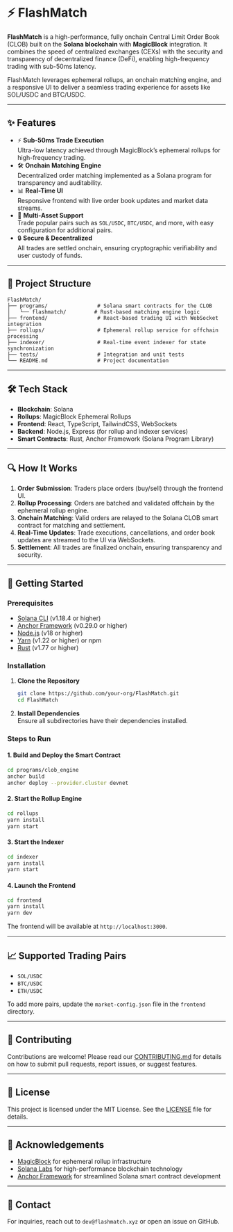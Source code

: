 # ⚡ FlashMatch

**FlashMatch** is a high-performance, fully onchain Central Limit Order Book (CLOB) built on the **Solana blockchain** with **MagicBlock** integration. It combines the speed of centralized exchanges (CEXs) with the security and transparency of decentralized finance (DeFi), enabling high-frequency trading with sub-50ms latency.

FlashMatch leverages ephemeral rollups, an onchain matching engine, and a responsive UI to deliver a seamless trading experience for assets like SOL/USDC and BTC/USDC.

---

## ✨ Features

- ⚡ **Sub-50ms Trade Execution**  
  Ultra-low latency achieved through MagicBlock’s ephemeral rollups for high-frequency trading.  
- 🛠️ **Onchain Matching Engine**  
  Decentralized order matching implemented as a Solana program for transparency and auditability.  
- 📊 **Real-Time UI**  
  Responsive frontend with live order book updates and market data streams.  
- 💱 **Multi-Asset Support**  
  Trade popular pairs such as `SOL/USDC`, `BTC/USDC`, and more, with easy configuration for additional pairs.  
- 🔒 **Secure & Decentralized**  
  All trades are settled onchain, ensuring cryptographic verifiability and user custody of funds.

---

## 📂 Project Structure

```
FlashMatch/
├── programs/                # Solana smart contracts for the CLOB
│   └── flashmatch/         # Rust-based matching engine logic
├── frontend/                # React-based trading UI with WebSocket integration
├── rollups/                 # Ephemeral rollup service for offchain processing
├── indexer/                 # Real-time event indexer for state synchronization
├── tests/                   # Integration and unit tests
└── README.md                # Project documentation
```

---

## 🛠️ Tech Stack

- **Blockchain**: Solana  
- **Rollups**: MagicBlock Ephemeral Rollups  
- **Frontend**: React, TypeScript, TailwindCSS, WebSockets  
- **Backend**: Node.js, Express (for rollup and indexer services)  
- **Smart Contracts**: Rust, Anchor Framework (Solana Program Library)  

---

## 🔍 How It Works

1. **Order Submission**: Traders place orders (buy/sell) through the frontend UI.  
2. **Rollup Processing**: Orders are batched and validated offchain by the ephemeral rollup engine.  
3. **Onchain Matching**: Valid orders are relayed to the Solana CLOB smart contract for matching and settlement.  
4. **Real-Time Updates**: Trade executions, cancellations, and order book updates are streamed to the UI via WebSockets.  
5. **Settlement**: All trades are finalized onchain, ensuring transparency and security.

---

## 🚀 Getting Started

### Prerequisites

- [Solana CLI](https://docs.solana.com/cli/install-solana-cli-tools) (v1.18.4 or higher)  
- [Anchor Framework](https://www.anchor-lang.com/docs/installation) (v0.29.0 or higher)  
- [Node.js](https://nodejs.org/) (v18 or higher)  
- [Yarn](https://yarnpkg.com/) (v1.22 or higher) or npm  
- [Rust](https://www.rust-lang.org/tools/install) (v1.77 or higher)  

### Installation

1. **Clone the Repository**  
   ```bash
   git clone https://github.com/your-org/FlashMatch.git
   cd FlashMatch
   ```

2. **Install Dependencies**  
   Ensure all subdirectories have their dependencies installed.

### Steps to Run

#### 1. Build and Deploy the Smart Contract
```bash
cd programs/clob_engine
anchor build
anchor deploy --provider.cluster devnet
```

#### 2. Start the Rollup Engine
```bash
cd rollups
yarn install
yarn start
```

#### 3. Start the Indexer
```bash
cd indexer
yarn install
yarn start
```

#### 4. Launch the Frontend
```bash
cd frontend
yarn install
yarn dev
```
The frontend will be available at `http://localhost:3000`.

---

## 📈 Supported Trading Pairs

- `SOL/USDC`  
- `BTC/USDC`  
- `ETH/USDC`  

To add more pairs, update the `market-config.json` file in the `frontend` directory.

---

## 🤝 Contributing

Contributions are welcome! Please read our [CONTRIBUTING.md](CONTRIBUTING.md) for details on how to submit pull requests, report issues, or suggest features.

---

## 📜 License

This project is licensed under the MIT License. See the [LICENSE](LICENSE) file for details.

---

## 🙌 Acknowledgements

- [MagicBlock](https://magicblock.xyz) for ephemeral rollup infrastructure  
- [Solana Labs](https://solana.com) for high-performance blockchain technology  
- [Anchor Framework](https://www.anchor-lang.com) for streamlined Solana smart contract development  

---

## 📧 Contact

For inquiries, reach out to `dev@flashmatch.xyz` or open an issue on GitHub.

